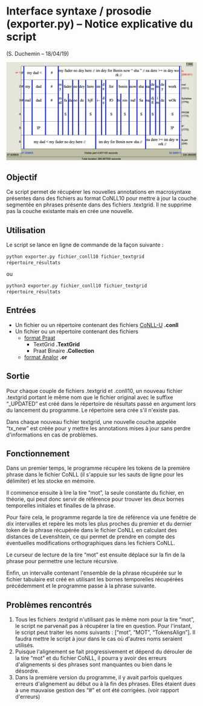 # Interface syntaxe / prosodie (exporter.py) – Notice explicative du script

(S. Duchemin – 18/04/19)

![Example d'un fichier Praat TextGrid augmenté](https://github.com/vieenrose/conll2praat/blob/master/sample.png)

## Objectif

Ce script permet de récupérer les nouvelles annotations en macrosyntaxe présentes dans des
fichiers au format CoNLL10 pour mettre à jour la couche segmentée en phrases présente dans des
fichiers .textgrid. Il ne supprime pas la couche existante mais en crée une nouvelle.

## Utilisation

Le script se lance en ligne de commande de la façon suivante :

```
python exporter.py fichier_conll10 fichier_textgrid répertoire_résultats
```
ou
```
python3 exporter.py fichier_conll10 fichier_textgrid répertoire_résultats
```

## Entrées

- Un fichier ou un répertoire contenant des fichiers [CoNLL-U](http://universaldependencies.org/format.html) **.conll**
- Un fichier ou un répertoire contenant des fichiers 
    - [format Praat](http://www.fon.hum.uva.nl/praat/manual/TextGrid_file_formats.html) 
        - TextGrid **.TextGrid**
        - Praat Binaire **.Collection**
    - [format Analor](http://www.lattice.cnrs.fr/Analor) **.or**

## Sortie

Pour chaque couple de fichiers .textgrid et .conll10, un nouveau fichier .textgrid portant le même
nom que le fichier original avec le suffixe “_UPDATED” est créé dans le répertoire de résultats passé en
argument lors du lancement du programme. Le répertoire sera crée s'il n'existe pas.

Dans chaque nouveau fichier textgrid, une nouvelle couche appelée “tx_new” est créée pour y
mettre les annotations mises à jour sans perdre d'informations en cas de problèmes.

## Fonctionnement

Dans un premier temps, le programme récupère les tokens de la première phrase dans le fichier
CoNLL (il s'appuie sur les sauts de ligne pour les délimiter) et les stocke en mémoire.

Il commence ensuite à lire la tire “mot”, la seule constante du fichier, en théorie, qui peut donc
servir de référence pour trouver les deux bornes temporelles initiales et finalles de la phrase.

Pour faire cela, le programme regarde la tire de référence via une fenêtre de dix intervalles et
repère les mots les plus proches du premier et du dernier token de la phrase récupérée dans le fichier
CoNLL en calculant des distances de Levenshtein, ce qui permet de prendre en compte des
éventuelles modifications orthographiques dans les fichiers CoNLL.

Le curseur de lecture de la tire “mot” est ensuite déplacé sur la fin de la phrase pour permettre une
lecture récursive.

Enfin, un intervalle contenant l'ensemble de la phrase récupérée sur le fichier tabulaire est créé en
utilisant les bornes temporelles récupérées précédemment et le programme passe à la phrase
suivante.


## Problèmes rencontrés

1. Tous les fichiers .textgrid n'utilisant pas le même nom pour la tire “mot”, le script ne parvenait
    pas à récupérer la tire en question. Pour l'instant, le script peut traiter les noms suivants :
    [“mot”, “MOT”, “TokensAlign”]. Il faudra mettre le script à jour dans le cas où d'autres noms
    seraient utilisés.
2. Puisque l'alignement se fait progressivement et dépend du dérouler de la tire “mot” et du
    fichier CoNLL, il pourra y avoir des erreurs d'alignements si des phrases sont manquantes ou
    bien dans le désordre.
3. Dans la première version du programme, il y avait parfois quelques erreurs d'alignement au
    début ou à la fin des phrases. Elles étaient dues à une mauvaise gestion des “#” et ont été
    corrigées. (voir rapport d'erreurs)


